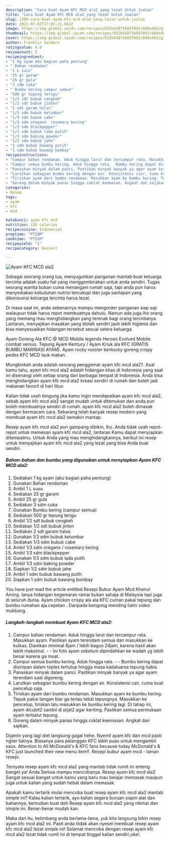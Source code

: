```yaml
---
description: "Cara buat Ayam KFC MCD ala2 yang lezat Untuk Jualan"
title: "Cara buat Ayam KFC MCD ala2 yang lezat Untuk Jualan"
slug: 1200-cara-buat-ayam-kfc-mcd-ala2-yang-lezat-untuk-jualan
date: 2021-07-02T17:01:21.662Z
image: https://img-global.cpcdn.com/recipes/032b43875b85f092/680x482cq70/ayam-kfc-mcd-ala2-foto-resep-utama.jpg
thumbnail: https://img-global.cpcdn.com/recipes/032b43875b85f092/680x482cq70/ayam-kfc-mcd-ala2-foto-resep-utama.jpg
cover: https://img-global.cpcdn.com/recipes/032b43875b85f092/680x482cq70/ayam-kfc-mcd-ala2-foto-resep-utama.jpg
author: Franklin Sanders
ratingvalue: 4.8
reviewcount: 5
recipeingredient:
- "1 kg ayam aku bagian paha pentung"
- " Bahan rendaman"
- "1 L susu"
- "25 gr garam"
- "25 gr gula"
- "3 sdm cuka"
- " Bumbu kering campur semua"
- "500 gr tepung terigu"
- "1/2 sdt bubuk cengkeh"
- "1/2 sdt bubuk jinten"
- "2 sdt garam halus"
- "1/3 sdm bubuk ketumbar"
- "1/3 sdm bubuk cabe"
- "1/3 sdm oregano  rosemary kering"
- "1/3 sdm blackpepper"
- "1/3 sdm bubuk lada putih"
- "1/3 sdm baking powder"
- "1/2 sdm bubuk jahe"
- "1 sdm bubuk bawang putih"
- "1 sdm bubuk bawang bombay"
recipeinstructions:
- "Campur bahan rendaman. Aduk hingga larut dan tercampur rata. Masukkan ayam. Pastikan ayam terendam semua dan masukkan ke kulkas. Diamkan minimal 8jam / lebih bagus 24jam, karena hasil akan lebih maksimal.  Ini foto ayam sebelum dipindahkan ke wadah yg lebih besar karena ga muat."
- "Campur semua bumbu kering. Aduk hingga rata.  Bumbu kering dapat disimpan dalam toples tertutup hingga masa kadaluarsa tepung habis."
- "Panaskan minyak dalam panci. Pastikan minyak banyak ya agar ayam terendam saat digoreng."
- "Larutkan sebagian bumbu kering dengan air. Konsistensi cair, cuma buat pencelup saja."
- "Tiriskan ayam dari bumbu rendaman. Masukkan ayam ke bumbu kering. Tepuk pakai tangan biar ga terlau tebal tepungnya. Masukkan ke pencelup, tiriskan lalu masukkan ke bumbu kering lagi. Di tahap ini, ayam dicubit2 sambil di pijat2 agar keriting. Pastikan semua permukaan ayam terbalut tepung."
- "Goreng dalam minyak panas hingga coklat keemasan. Angkat dan sajikan."
categories:
- Resep
tags:
- ayam
- kfc
- mcd

katakunci: ayam kfc mcd 
nutrition: 128 calories
recipecuisine: Indonesian
preptime: "PT28M"
cooktime: "PT55M"
recipeyield: "1"
recipecategory: Dessert

---
```



![Ayam KFC MCD ala2](https://img-global.cpcdn.com/recipes/032b43875b85f092/680x482cq70/ayam-kfc-mcd-ala2-foto-resep-utama.jpg)

Sebagai seorang orang tua, menyuguhkan panganan mantab buat keluarga tercinta adalah suatu hal yang menggembirakan untuk anda sendiri. Tugas seorang  wanita bukan cuma menangani rumah saja, tapi anda pun harus menyediakan kebutuhan nutrisi tercukupi dan juga santapan yang dikonsumsi keluarga tercinta harus lezat.

Di masa  saat ini, anda sebenarnya mampu mengorder panganan siap saji walaupun tidak harus repot membuatnya dahulu. Namun ada juga lho orang yang memang mau menghidangkan yang terenak bagi orang tercintanya. Lantaran, menyajikan masakan yang diolah sendiri jauh lebih higienis dan bisa menyesuaikan hidangan tersebut sesuai selera keluarga. 

Ayam Goreng Ala KFC @ MCD Mobile legends Heroes Evolved Mobile combat versus. Tepung Ayam Kentucy / Ayam Kriuk ala KFC (GRATIS BUMBU MARINASI AYAM). Ayam rocky rooster kentucky goreng crispy pedes KFC MCD lauk makan.

Mungkinkah anda adalah seorang penggemar ayam kfc mcd ala2?. Asal kamu tahu, ayam kfc mcd ala2 adalah hidangan khas di Indonesia yang saat ini disenangi oleh setiap orang dari berbagai tempat di Indonesia. Anda bisa menghidangkan ayam kfc mcd ala2 kreasi sendiri di rumah dan boleh jadi makanan favorit di hari libur.

Kalian tidak usah bingung jika kamu ingin mendapatkan ayam kfc mcd ala2, sebab ayam kfc mcd ala2 sangat mudah untuk ditemukan dan anda pun boleh membuatnya sendiri di rumah. ayam kfc mcd ala2 boleh dimasak dengan bermacam cara. Sekarang telah banyak resep modern yang membuat ayam kfc mcd ala2 semakin mantap.

Resep ayam kfc mcd ala2 pun gampang dibikin, lho. Anda tidak usah repot-repot untuk memesan ayam kfc mcd ala2, lantaran Kamu dapat menyiapkan ditempatmu. Untuk Anda yang mau menghidangkannya, berikut ini resep untuk menyajikan ayam kfc mcd ala2 yang lezat yang bisa Anda buat sendiri.

<!--inarticleads1-->

##### Bahan-bahan dan bumbu yang digunakan untuk menyiapkan Ayam KFC MCD ala2:

1. Sediakan 1 kg ayam (aku bagian paha pentung)
1. Gunakan  Bahan rendaman
1. Ambil 1 L susu
1. Sediakan 25 gr garam
1. Ambil 25 gr gula
1. Sediakan 3 sdm cuka
1. Gunakan  Bumbu kering (campur semua)
1. Sediakan 500 gr tepung terigu
1. Ambil 1/2 sdt bubuk cengkeh
1. Sediakan 1/2 sdt bubuk jinten
1. Sediakan 2 sdt garam halus
1. Gunakan 1/3 sdm bubuk ketumbar
1. Sediakan 1/3 sdm bubuk cabe
1. Ambil 1/3 sdm oregano / rosemary kering
1. Ambil 1/3 sdm blackpepper
1. Gunakan 1/3 sdm bubuk lada putih
1. Ambil 1/3 sdm baking powder
1. Siapkan 1/2 sdm bubuk jahe
1. Ambil 1 sdm bubuk bawang putih
1. Siapkan 1 sdm bubuk bawang bombay


You have just read the article entitled Resepi Bubur Ayam Mcd Khairul Aming. Ianya hidangan kegemaran ramai bukan sahaja di Malaysia tapi juga di seluruh dunia. Ayam chicken crispy ala ala KFC cuman pakai tepung dan bumbu rumahan aja.cepetan . Daripada bengong mending liatin video mukbang. 

<!--inarticleads2-->

##### Langkah-langkah membuat Ayam KFC MCD ala2:

1. Campur bahan rendaman. Aduk hingga larut dan tercampur rata. Masukkan ayam. Pastikan ayam terendam semua dan masukkan ke kulkas. Diamkan minimal 8jam / lebih bagus 24jam, karena hasil akan lebih maksimal. -  - Ini foto ayam sebelum dipindahkan ke wadah yg lebih besar karena ga muat.
1. Campur semua bumbu kering. Aduk hingga rata. -  - Bumbu kering dapat disimpan dalam toples tertutup hingga masa kadaluarsa tepung habis.
1. Panaskan minyak dalam panci. Pastikan minyak banyak ya agar ayam terendam saat digoreng.
1. Larutkan sebagian bumbu kering dengan air. Konsistensi cair, cuma buat pencelup saja.
1. Tiriskan ayam dari bumbu rendaman. Masukkan ayam ke bumbu kering. Tepuk pakai tangan biar ga terlau tebal tepungnya. Masukkan ke pencelup, tiriskan lalu masukkan ke bumbu kering lagi. Di tahap ini, ayam dicubit2 sambil di pijat2 agar keriting. Pastikan semua permukaan ayam terbalut tepung.
1. Goreng dalam minyak panas hingga coklat keemasan. Angkat dan sajikan.


Dijamin yang lagi diet langsung gagal hehe. Nyemil ayam kfc dan mcd pasti ngiler liatnya. Biasanya para pelanggan KFC lebih puas untuk mengambil saus. Attention to All McDonald&#39;s &amp; KFC fans because today McDonald&#39;s &amp; KFC just launched their new menu item!!. Resepi bubur ayam mcd - laman resepi. 

Ternyata resep ayam kfc mcd ala2 yang mantab tidak rumit ini enteng banget ya! Anda Semua mampu mencobanya. Resep ayam kfc mcd ala2 Sangat sesuai banget untuk kamu yang baru mau belajar memasak maupun juga untuk kalian yang sudah hebat dalam memasak.

Apakah kamu tertarik mulai mencoba buat resep ayam kfc mcd ala2 mantab simple ini? Kalau kalian tertarik, ayo kalian segera buruan siapin alat dan bahannya, kemudian buat deh Resep ayam kfc mcd ala2 yang nikmat dan simple ini. Benar-benar mudah kan. 

Maka dari itu, ketimbang anda berlama-lama, yuk kita langsung bikin resep ayam kfc mcd ala2 ini. Pasti anda tiidak akan nyesel membuat resep ayam kfc mcd ala2 lezat simple ini! Selamat mencoba dengan resep ayam kfc mcd ala2 lezat tidak rumit ini di tempat tinggal kalian sendiri,oke!.

